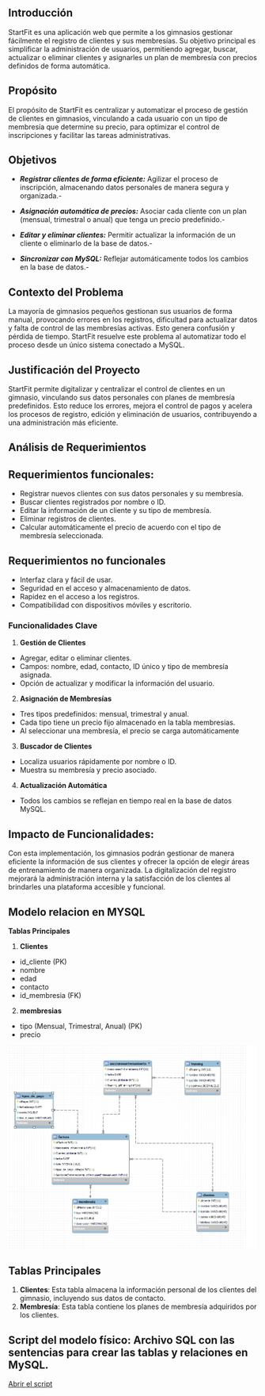 ## Introducción
StartFit es una aplicación web que permite a los gimnasios gestionar fácilmente el registro de clientes y sus membresías. Su objetivo principal es simplificar la administración de usuarios, permitiendo agregar, buscar, actualizar o eliminar clientes y asignarles un plan de membresía con precios definidos de forma automática.

## Propósito
El propósito de StartFit es centralizar y automatizar el proceso de gestión de clientes en gimnasios, vinculando a cada usuario con un tipo de membresía que determine su precio, para optimizar el control de inscripciones y facilitar las tareas administrativas.

## Objetivos

- ***Registrar clientes de forma eficiente:*** Agilizar el proceso de inscripción, almacenando datos personales de manera segura y organizada.-

- ***Asignación automática de precios:*** Asociar cada cliente con un plan (mensual, trimestral o anual) que tenga un precio predefinido.-

- ***Editar y eliminar clientes:*** Permitir actualizar la información de un cliente o eliminarlo de la base de datos.-
  
- ***Sincronizar con MySQL:*** Reflejar automáticamente todos los cambios en la base de datos.- 


## Contexto del Problema
La mayoría de gimnasios pequeños gestionan sus usuarios de forma manual, provocando errores en los registros, dificultad para actualizar datos y falta de control de las membresías activas. Esto genera confusión y pérdida de tiempo. StartFit resuelve este problema al automatizar todo el proceso desde un único sistema conectado a MySQL.

## Justificación del Proyecto
StartFit permite digitalizar y centralizar el control de clientes en un gimnasio, vinculando sus datos personales con planes de membresía predefinidos. Esto reduce los errores, mejora el control de pagos y acelera los procesos de registro, edición y eliminación de usuarios, contribuyendo a una administración más eficiente.

## Análisis de Requerimientos
## Requerimientos funcionales:
- Registrar nuevos clientes con sus datos personales y su membresía.
- Buscar clientes registrados por nombre o ID.
- Editar la información de un cliente y su tipo de membresía.
- Eliminar registros de clientes.
- Calcular automáticamente el precio de acuerdo con el tipo de membresía seleccionada.
## Requerimientos no funcionales
- Interfaz clara y fácil de usar.
- Seguridad en el acceso y almacenamiento de datos.
- Rapidez en el acceso a los registros.
- Compatibilidad con dispositivos móviles y escritorio.
### Funcionalidades Clave

1. **Gestión de Clientes**  
- Agregar, editar o eliminar clientes.
- Campos: nombre, edad, contacto, ID único y tipo de membresía asignada.
- Opción de actualizar y modificar la información del usuario.
2. **Asignación de Membresías**
- Tres tipos predefinidos: mensual, trimestral y anual.
- Cada tipo tiene un precio fijo almacenado en la tabla membresias.
- Al seleccionar una membresía, el precio se carga automáticamente

3. **Buscador de Clientes**  
- Localiza usuarios rápidamente por nombre o ID.
- Muestra su membresía y precio asociado.

4. **Actualización Automática**  
  - Todos los cambios se reflejan en tiempo real en la base de datos MySQL.
## Impacto de Funcionalidades:
Con esta implementación, los gimnasios podrán gestionar de manera eficiente la información de sus clientes y ofrecer la opción de elegir áreas de entrenamiento de manera organizada. La digitalización del registro mejorará la administración interna y la satisfacción de los clientes al brindarles una plataforma accesible y funcional.

## Modelo relacion en MYSQL
**Tablas Principales**
1. **Clientes**
- id_cliente (PK)
- nombre
- edad
- contacto
- id_membresia (FK)
2. **membresias**
-  tipo (Mensual, Trimestral, Anual) (PK)
-  precio


![image](https://github.com/luxmzl/appGymHub/blob/main/examen.PNG)

## Tablas Principales
1. **Clientes**: Esta tabla almacena la información personal de los clientes del gimnasio, incluyendo sus datos de contacto.
2. **Membresía**: Esta tabla contiene los planes de membresía adquiridos por los clientes.

## Script del modelo físico: Archivo SQL con las sentencias para crear las tablas y relaciones en MySQL. 
[Abrir el script](https://github.com/luxmzl/appGymHub/blob/main/EXAMEN%20ABP%20GYMHUB%20(1).sql)






